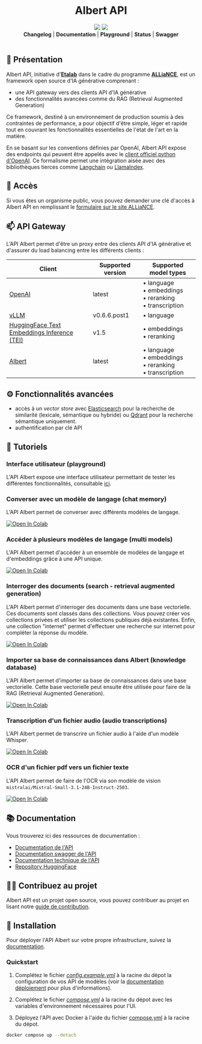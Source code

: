 <div id="toc"><ul align="center" style="list-style: none">
<summary><h1>Albert API</h1></summary>

![](https://img.shields.io/badge/version-0.0.8-yellow) ![](https://img.shields.io/badge/Python-3.12-green)<br>
<a href="https://github.com/etalab-ia/albert-api/blob/main/CHANGELOG.md"><b>Changelog</b></a> | <a href="https://albert.api.etalab.gouv.fr/documentation"><b>Documentation</b></a> | <a href="https://albert.api.etalab.gouv.fr/playground"><b>Playground</b></a> | <a href="https://albert.api.etalab.gouv.fr/status"><b>Status</b></a> | <a href="https://albert.api.etalab.gouv.fr/swagger"><b>Swagger</b></a> <br><br>
</ul></div>

## 👋 Présentation

Albert API, initiative d'**[Etalab](https://www.etalab.gouv.fr/)** dans le cadre du programme **[ALLiaNCE](https://alliance.numerique.gouv.fr/)**, est un framework open source d'IA générative comprenant : 

- une API gateway vers des clients API d'IA générative
- des fonctionnalités avancées comme du RAG (Retrieval Augmented Generation)

Ce framework, destiné à un environnement de production soumis à des contraintes de performance, a pour objectif d'être simple, léger et rapide tout en couvrant les fonctionnalités essentielles de l'état de l'art en la matière.

En se basant sur les conventions définies par OpenAI, Albert API expose des endpoints qui peuvent être appelés avec le [client officiel python d'OpenAI](https://github.com/openai/openai-python/tree/main). Ce formalisme permet une intégration aisée avec des bibliothèques tierces comme [Langchain](https://www.langchain.com/) ou [LlamaIndex](https://www.llamaindex.ai/).

## 🔑 Accès

Si vous êtes un organisme public, vous pouvez demander une clé d'accès à Albert API en remplissant le [formulaire sur le site ALLiaNCE](https://alliance.numerique.gouv.fr/albert/).

## 📫 API Gateway

L'API Albert permet d'être un proxy entre des clients API d'IA générative et d'assurer du load balancing entre les différents clients :

| Client                                                                                                  | Supported version | Supported model types                                        |
| ------------------------------------------------------------------------------------------------------- | ----------------- | ------------------------------------------------------------ |
| [OpenAI](https://platform.openai.com/docs/api-reference)                                                | latest            | • language<br>• embeddings<br>• reranking<br>• transcription |
| [vLLM](https://github.com/vllm-project/vllm)                                                            | v0.6.6.post1      | • language                                                   |
| [HuggingFace Text Embeddings Inference (TEI)](https://github.com/huggingface/text-embeddings-inference) | v1.5              | • embeddings<br>• reranking                                  |
| [Albert](https://github.com/etalab-ia/albert-api)                                                       | latest            | • language<br>• embeddings<br>• reranking<br>• transcription |


## ⚙️ Fonctionnalités avancées

- accès à un *vector store* avec [Elasticsearch](https://www.elastic.co/fr/products/elasticsearch) pour la recherche de similarité (lexicale, sémantique ou hybride) ou [Qdrant](https://qdrant.tech/) pour la recherche sémantique uniquement.
- authentification par clé API

## 🧩 Tutoriels

### Interface utilisateur (playground)

L'API Albert expose une interface utilisateur permettant de tester les différentes fonctionnalités, consultable [ici](https://albert.api.etalab.gouv.fr/playground).

### Converser avec un modèle de langage (chat memory)

L'API Albert permet de converser avec différents modèles de langage.

<a target="_blank" href="https://colab.research.google.com/github/etalab-ia/albert-api/blob/main/docs/tutorials/chat_completions.ipynb">
  <img src="https://colab.research.google.com/assets/colab-badge.svg" alt="Open In Colab"/>
</a>

### Accéder à plusieurs modèles de langage (multi models)

L'API Albert permet d'accéder à un ensemble de modèles de langage et d'embeddings grâce à une API unique.

<a target="_blank" href="https://colab.research.google.com/github/etalab-ia/albert-api/blob/main/docs/tutorials/models.ipynb">
  <img src="https://colab.research.google.com/assets/colab-badge.svg" alt="Open In Colab"/>
</a>

### Interroger des documents (search - retrieval augmented generation)

L'API Albert permet d'interroger des documents dans une base vectorielle. Ces documents sont classés dans des collections. Vous pouvez créer vos collections privées et utiliser les collections publiques déjà existantes. Enfin, une collection "internet" permet d'effectuer une recherche sur internet pour compléter la réponse du modèle.

<a target="_blank" href="https://colab.research.google.com/github/etalab-ia/albert-api/blob/main/docs/tutorials/retrieval_augmented_generation.ipynb">
  <img src="https://colab.research.google.com/assets/colab-badge.svg" alt="Open In Colab"/>
</a>

### Importer sa base de connaissances dans Albert (knowledge database)

L'API Albert permet d'importer sa base de connaissances dans une base vectorielle. Cette base vectorielle peut ensuite être utilisée pour faire de la RAG (Retrieval Augmented Generation).

<a target="_blank" href="https://colab.research.google.com/github/etalab-ia/albert-api/blob/main/docs/tutorials/import_knowledge_database.ipynb">
  <img src="https://colab.research.google.com/assets/colab-badge.svg" alt="Open In Colab"/>
</a>

### Transcription d'un fichier audio (audio transcriptions)

L'API Albert permet de transcrire un fichier audio à l'aide d'un modèle Whisper.

<a target="_blank" href="https://colab.research.google.com/github/etalab-ia/albert-api/blob/main/docs/tutorials/audio_transcriptions.ipynb">
  <img src="https://colab.research.google.com/assets/colab-badge.svg" alt="Open In Colab"/>
</a>

### OCR d'un fichier pdf vers un fichier texte

L'API Albert permet de faire de l'OCR via son modèle de vision `mistralai/Mistral-Small-3.1-24B-Instruct-2503`.

<a target="_blank" href="https://colab.research.google.com/github/etalab-ia/albert-api/blob/main/docs/tutorials/pdf_ocr.ipynb">
  <img src="https://colab.research.google.com/assets/colab-badge.svg" alt="Open In Colab"/>
</a>

## 📚 Documentation

Vous trouverez ici des ressources de documentation : 
- [Documentation de l'API](https://albert.api.etalab.gouv.fr/documentation)
- [Documentation swagger de l'API](https://albert.api.etalab.gouv.fr/swagger)
- [Documentation technique de l'API](./docs)
- [Repository HuggingFace](https://huggingface.co/AgentPublic)

## 🧑‍💻 Contribuez au projet

Albert API est un projet open source, vous pouvez contribuer au projet en lisant notre [guide de contribution](./CONTRIBUTING.md).

## 🚀 Installation

Pour déployer l'API Albert sur votre propre infrastructure, suivez la [documentation](./docs/deployment.md).

### Quickstart

1. Complétez le fichier *[config.example.yml](./config.example.yml)* à la racine du dépot la configuration de vos API de modèles (voir la [documentation déploiement](./docs/deployment.md) pour plus d'informations).

2. Complétez le fichier *[compose.yml](./compose.yml)* à la racine du dépot avec les variables d'environnement nécessaires pour l'UI.

3. Déployez l'API avec Docker à l'aide du fichier [compose.yml](../compose.yml) à la racine du dépot.

  ```bash
  docker compose up --detach
  ```
